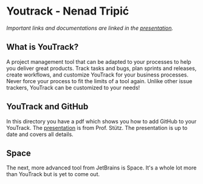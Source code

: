 # Youtrack - Nenad Tripi&#x0107; 

*Important links and documentations are linked in the [presentation](slides-youtrack.html).*

## What is YouTrack?

A project management tool that can be adapted to your processes to help you deliver great products. Track tasks and bugs, plan sprints and releases, create workflows, and customize YouTrack for your business processes. Never force your process to fit the limits of a tool again. Unlike other issue trackers, YouTrack can be customized to your needs!

## YouTrack and GitHub
In this directory you have a pdf which shows you how to add GitHub to your YouTrack. The [presentation](https://github.com/1920-5bhif-syp/referate-syp-5bhif/blob/master/Tripic_Youtrack/YouTrack%20with%20GitHub%20Integration.pdf) is from Prof. Stütz.
The presentation is up to date and covers all details.

## Space

The next, more advanced tool from JetBrains is Space. It's a whole lot more than YouTrack but is yet to come out.
